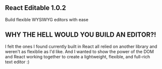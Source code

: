 ## React Editable 1.0.2

Build flexible WYSIWYG editors with ease

## WHY THE HELL WOULD YOU BUILD AN EDITOR?!

I felt the ones I found currently built in React all relied on another library and weren't as flexiblie as I'd like. And I wanted to show the power of the DOM and React working together to create a lightweight, flexible, and full-rich text editor :)
